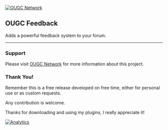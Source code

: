 [![OUGC Network](https://omargc.me/cache/images/logo.png "OUGC Network")](https://ougc.network/landing?mybb "OUGC Network")

## OUGC Feedback
Adds a powerful feedback system to your forum.

***

### Support
Please visit [OUGC Network](https://ougc.network/landing?mybb "Visit OUGC Network") for more information about this project.

### Thank You!
Remember this is a free release developed on free time, either for personal use or as custom requests.

Any contribution is welcome.

Thanks for downloading and using my plugins, I really appreciate it!

[![Analytics](https://ga-beacon.appspot.com/UA-133144685-1/OUGC-Feedback/?flat&useReferer)](https://github.com/igrigorik/ga-beacon)